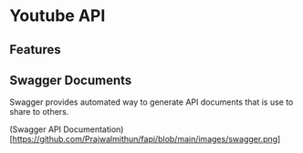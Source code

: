 # Youtube API 

## Features


## Swagger Documents

Swagger provides automated way to generate API documents that is use to share to others.

(Swagger API Documentation)[https://github.com/Prajwalmithun/fapi/blob/main/images/swagger.png]

